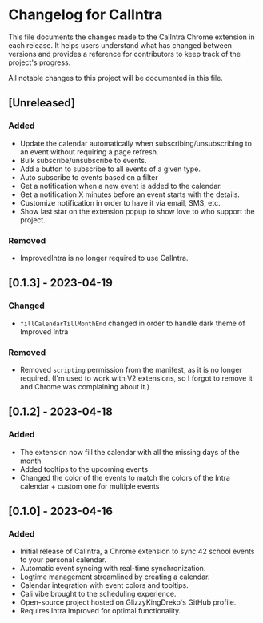 # Changelog for CalIntra

This file documents the changes made to the CalIntra Chrome extension in each release. It helps users understand what has changed between versions and provides a reference for contributors to keep track of the project's progress.

All notable changes to this project will be documented in this file.

## [Unreleased]

### Added

- Update the calendar automatically when subscribing/unsubscribing to an event without requiring a page refresh.
- Bulk subscribe/unsubscribe to events.
- Add a button to subscribe to all events of a given type.
- Auto subscribe to events based on a filter
- Get a notification when a new event is added to the calendar.
- Get a notification X minutes before an event starts with the details.
- Customize notification in order to have it via email, SMS, etc.
- Show last star on the extension popup to show love to who support the project.

### Removed
- ImprovedIntra is no longer required to use CalIntra.

## [0.1.3] - 2023-04-19

### Changed
- `fillCalendarTillMonthEnd` changed in order to handle dark theme of Improved Intra

### Removed
- Removed `scripting` permission from the manifest, as it is no longer required. (I'm used to work with V2 extensions, so I forgot to remove it and Chrome was complaining about it.)

## [0.1.2] - 2023-04-18

### Added
- The extension now fill the calendar with all the missing days of the month
- Added tooltips to the upcoming events
- Changed the color of the events to match the colors of the Intra calendar + custom one for multiple events

## [0.1.0] - 2023-04-16

### Added

- Initial release of CalIntra, a Chrome extension to sync 42 school events to your personal calendar.
- Automatic event syncing with real-time synchronization.
- Logtime management streamlined by creating a calendar.
- Calendar integration with event colors and tooltips.
- Cali vibe brought to the scheduling experience.
- Open-source project hosted on GlizzyKingDreko's GitHub profile.
- Requires Intra Improved for optimal functionality.
